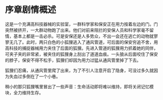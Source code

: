 # 序章剧情概述
这是一个充满高科技器械的实验室，一群科学家和保安正在用力按着左边的门。门突然被挤开，一大群动物跑了出来。他们对前来阻拦的安保人员和科学家毫不留情，基本上都是一击必杀。可是安保还是人多势众，不出一会还在逃亡的动物就寥寥无几了。此时，两只白色的小狐狸逃入了通风管道，可后面的保安穷追不舍，用高科技的捕捉器械用力夹住了后面的狐狸。先进入管道的狐狸用力抓着她的同伴，可夹子夹的非常紧，被夹住的狐狸身上刮出了道道血痕。一头狼从后面咬住了保安的脖子，保安不得不松手，狐狸们却因为用力过猛从通风管里掉了下去。

狐狸们忍痛，从通风管里爬了出来，为了不引人注意开启了隐身，可没过多久就因为失血过多倒在了一个小巷。

稍小的那只狐狸嘴里冒出了一些声音：生命活动即将难以维持，即将关闭记忆模块，全力维持生存。
